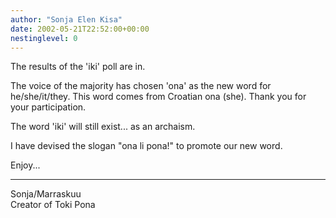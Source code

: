 ```yaml
---
author: "Sonja Elen Kisa"
date: 2002-05-21T22:52:00+00:00
nestinglevel: 0
---
```

The results of the 'iki' poll are in.

The voice of the majority has chosen 'ona' as the new word for
he/she/it/they. This word comes from Croatian ona (she). Thank you
for your participation.

The word 'iki' will still exist... as an archaism.

I have devised the slogan "ona li pona!" to promote our new word.

Enjoy...

***
Sonja/Marraskuu \
Creator of Toki Pona
